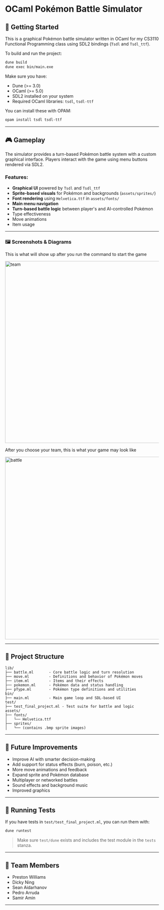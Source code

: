 # OCaml Pokémon Battle Simulator

## 🚀 Getting Started

This is a graphical Pokémon battle simulator written in OCaml for my CS3110 Functional Programming class using SDL2 bindings (`Tsdl` and `Tsdl_ttf`).

To build and run the project:

```sh
dune build
dune exec bin/main.exe
```

Make sure you have:
- Dune (>= 3.0)
- OCaml (>= 5.0)
- SDL2 installed on your system
- Required OCaml libraries: `tsdl`, `tsdl-ttf`

You can install these with OPAM:

```sh
opam install tsdl tsdl-ttf
```

---

## 🎮 Gameplay

The simulator provides a turn-based Pokémon battle system with a custom graphical interface. Players interact with the game using menu buttons rendered via SDL2.

### Features:
- **Graphical UI** powered by `Tsdl` and `Tsdl_ttf`
- **Sprite-based visuals** for Pokémon and backgrounds (`assets/sprites/`)
- **Font rendering** using `Helvetica.ttf` in `assets/fonts/`
- **Main menu navigation**
- **Turn-based battle logic** between player's and AI-controlled Pokémon
- Type effectiveness
- Move animations
- Item usage

---

### 🖼️ Screenshots & Diagrams

<!-- To add an image or gif of the gameplay, use the following Markdown syntax: -->

This is what will show up after you run the command to start the game

<img width="799" height="596" alt="team" src="https://github.com/user-attachments/assets/307edd01-5671-4459-a2f7-bd81a3b8b9f8" />


After you choose your team, this is what your game may look like

<img width="801" height="598" alt="battle" src="https://github.com/user-attachments/assets/858ecc4d-cd9b-4f95-b45f-0c801ecb1a2f" />


---

## 🧱 Project Structure

```
lib/
├── battle.ml       - Core battle logic and turn resolution
├── move.ml         - Definitions and behavior of Pokémon moves
├── item.ml         - Items and their effects
├── pokemon.ml      - Pokémon data and status handling
├── pType.ml        - Pokémon type definitions and utilities
bin/
├── main.ml         - Main game loop and SDL-based UI
test/
├── test_final_project.ml - Test suite for battle and logic
assets/
├── fonts/
│   └── Helvetica.ttf
├── sprites/
│   └── (contains .bmp sprite images)
```

---


## 🚧 Future Improvements

- Improve AI with smarter decision-making
- Add support for status effects (burn, poison, etc.)
- More move animations and feedback
- Expand sprite and Pokémon database
- Multiplayer or networked battles
- Sound effects and background music
- Improved graphics

---

## 🧪 Running Tests

If you have tests in `test/test_final_project.ml`, you can run them with:

```sh
dune runtest
```

> Make sure `test/dune` exists and includes the test module in the `tests` stanza.

---

## 👥 Team Members

- Preston Williams
- Dicky Ning
- Sean Aidarhanov
- Pedro Arruda
- Samir Amin

---

